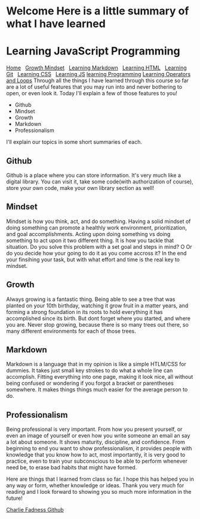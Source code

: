 # Welcome Here is a little summary of what I have learned

# Learning JavaScript Programming

[Home](https://fadnesscharlie.github.io/Reading-notes1000/) &nbsp;
[Growth Mindset](https://fadnesscharlie.github.io/Reading-notes1000/growth_mindset) &nbsp;
[Learning Markdown](https://fadnesscharlie.github.io/Reading-notes1000/learning_markdown) &nbsp;
[Learning HTML](https://fadnesscharlie.github.io/Reading-notes1000/learning_html) &nbsp;
[Learning Git](https://fadnesscharlie.github.io/Reading-notes1000/learning_git) &nbsp;
[Learning CSS](https://fadnesscharlie.github.io/Reading-notes1000/learning_css) &nbsp;
[Learning JS](https://fadnesscharlie.github.io/Reading-notes1000/learning_js)
[learning Programming](https://fadnesscharlie.github.io/Reading-notes1000/learning_programming)
[Learning Operators and Loops](https://fadnesscharlie.github.io/Reading-notes1000/learning_operators_and_loops)
Through all the things I have learned through this course so far are a lot of useful features that you may run into and never bothering to open, or even look it.
Today I'll explain a few of those features to you!

* Github
* Mindset
* Growth
* Markdown
* Professionalism  

I'll explain our topics in some short summaries of each.

## Github

Github is a place where you can store information. It's very much like a digital library. You can visit it, take some code(with authorization of course), store your own code,
make your own library section as well!

## Mindset

Mindset is how you think, act, and do something. Having a solid mindset of doing something can promote a healthly work environment, prioritization, and goal accomplishments.
Acting upon doing something vs doing something to act upon it two different thing. It is how you tackle that situation. Do you solve this problem with a set goal and steps in mind? O
Or do you decide how your going to do it as you come accross it? In the end your finsihing your task, but with what effort and time is the real key to mindset.

## Growth

Always growing is a fantastic thing. Being able to see a tree that was planted on your 10th birthday, watching it grow fruit in a matter years, and forming a strong foundation in
its roots to hold everything it has accomplished since its birth. But dont forget where you started, and where you are. Never stop growing, because there is so many trees out there,
so many different environments for each of those trees.

## Markdown

Markdown is a language that in my opinion is like a simple HTLM/CSS for dummies. It takes just small key strokes to do what a whole line can accomplish. Fitting everything
into one page, making it look nice, all without being confused or wondering if you forgot a bracket or parentheses somewhere. It makes things things much easier for the average
person to do.

## Professionalism

Being professional is very important. From how you present yourself, or even an image of yourself or even how you write someone an email an say a lot about someone. It shows
maturity, discipline, and confidence. From beginning to end you want to show professionalism, it provides people with knowledge that you know how to act, most importantly, it
is very good to practice, even to train your subconscious to be able to perform whenever need be, to erase bad habits that might have formed.

Here are things that I learned from class so far. I hope this has helped you in any way or form, whether knowledge or ideas. Thank you very much for reading and I look forward
to showing you so much more information in the future!

[Charlie Fadness Github](https://github.com/fadnesscharlie)
